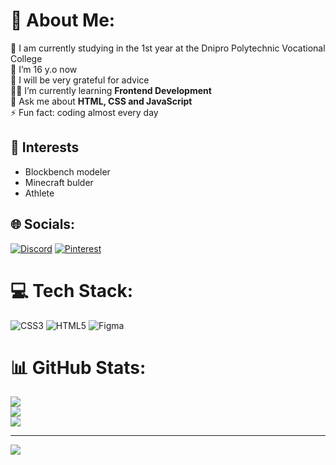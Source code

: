 # 💫 About Me:
🏦 I am currently studying in the 1st year at the Dnipro Polytechnic Vocational College<br>🌱 I’m 16 y.o now<br>🤝 I will be very grateful for advice<br>🧗‍♀️ I’m currently learning **Frontend Development**<br>💬 Ask me about **HTML, CSS and JavaScript**<br>⚡ Fun fact: coding almost every day

## 🎨 Interests

- Blockbench modeler
- Minecraft bulder
- Athlete


## 🌐 Socials:
[![Discord](https://img.shields.io/badge/Discord-%237289DA.svg?logo=discord&logoColor=white)](https://discord.gg/AchekcSs_) [![Pinterest](https://img.shields.io/badge/Pinterest-%23E60023.svg?logo=Pinterest&logoColor=white)](https://pinterest.com/AchekcSs_) 

# 💻 Tech Stack:
![CSS3](https://img.shields.io/badge/css3-%231572B6.svg?style=for-the-badge&logo=css3&logoColor=white) ![HTML5](https://img.shields.io/badge/html5-%23E34F26.svg?style=for-the-badge&logo=html5&logoColor=white) ![Figma](https://img.shields.io/badge/figma-%23F24E1E.svg?style=for-the-badge&logo=figma&logoColor=white)
# 📊 GitHub Stats:
![](https://github-readme-stats.vercel.app/api?username=Anton&theme=dark&hide_border=false&include_all_commits=false&count_private=false)<br/>
![](https://github-readme-streak-stats.herokuapp.com/?user=Anton&theme=dark&hide_border=false)<br/>
![](https://github-readme-stats.vercel.app/api/top-langs/?username=Anton&theme=dark&hide_border=false&include_all_commits=false&count_private=false&layout=compact)

---
[![](https://visitcount.itsvg.in/api?id=Anton&icon=0&color=0)](https://visitcount.itsvg.in)

<!-- Proudly created with GPRM ( https://gprm.itsvg.in ) -->
